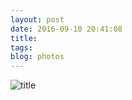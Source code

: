 ```yaml
---
layout: post
date: 2016-09-10 20:41:08
title: 
tags:
blog: photos
---
```


![title](/assets/photoblog/LA-chicken.jpg)